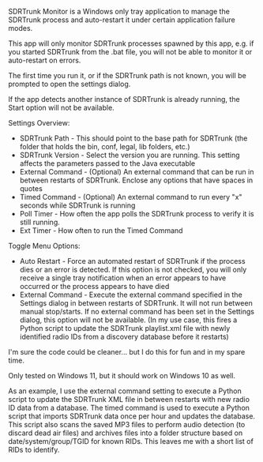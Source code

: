 ﻿SDRTrunk Monitor is a Windows only tray application to manage the SDRTrunk process and auto-restart it under certain application failure modes.

This app will only monitor SDRTrunk processes spawned by this app, e.g. if you started SDRTrunk from the .bat file, you will not be able to monitor it or auto-restart on errors.

The first time you run it, or if the SDRTrunk path is not known, you will be prompted to open the settings dialog.

If the app detects another instance of SDRTrunk is already running, the Start option will not be available.

Settings Overview:
* SDRTrunk Path - This should point to the base path for SDRTrunk (the folder that holds the bin, conf, legal, lib folders, etc.)
* SDRTrunk Version - Select the version you are running. This setting affects the parameters passed to the Java executable
* External Command - (Optional) An external command that can be run in between restarts of SDRTrunk. Enclose any options that have spaces in quotes
* Timed Command - (Optional) An external command to run every "x" seconds while SDRTrunk is running
* Poll Timer - How often the app polls the SDRTrunk process to verify it is still running.
* Ext Timer - How often to run the Timed Command

Toggle Menu Options:
* Auto Restart - Force an automated restart of SDRTrunk if the process dies or an error is detected. If this option is not checked, you will only receive a single tray notification when an error appears to have occurred or the process appears to have died
* External Command - Execute the external command specified in the Settings dialog in between restarts of SDRTrunk. It will not run between manual stop/starts. If no external command has been set in the Settings dialog, this option will not be available. (In my use case,  this fires a Python script to update the SDRTrunk playlist.xml file with newly identified radio IDs from a discovery database before it restarts)

I'm sure the code could be cleaner... but I do this for fun and in my spare time.

Only tested on Windows 11, but it should work on Windows 10 as well.

As an example, I use the external command setting to execute a Python script to update the SDRTrunk XML file in between restarts with new radio ID data from a database. The timed command is used to execute a Python script that imports SDRTrunk data once per hour and updates the database.  This script also scans the saved MP3 files to perform audio detection (to discard dead air files) and archives files into a folder structure based on date/system/group/TGID for known RIDs. This leaves me with a short list of RIDs to identify.